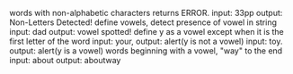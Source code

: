 words with non-alphabetic characters returns ERROR.
  input: 33pp
  output: Non-Letters Detected!
define vowels, detect presence of vowel in string
  input: dad
  output: vowel spotted!
define y as a vowel except when it is the first letter of the word
  input: your, output: alert(y is not a vowel)
  input: toy. output: alert(y is a vowel)
words beginning with a vowel, "way" to the end
  input: about
  output: aboutway
